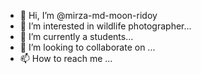 - 👋 Hi, I’m @mirza-md-moon-ridoy
- 👀 I’m interested in wildlife photographer...
- 🌱 I’m currently a students...
- 💞️ I’m looking to collaborate on ...
- 📫 How to reach me ...

<!---
mirza-md-moon-ridoy/mirza-md-moon-ridoy is a ✨ special ✨ repository because its `README.md` (this file) appears on your GitHub profile.
You can click the Preview link to take a look at your changes.
--->
